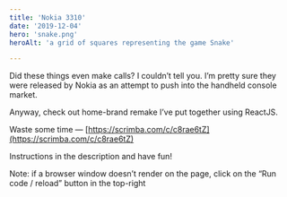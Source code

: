 ```yaml
---
title: 'Nokia 3310'
date: '2019-12-04'
hero: 'snake.png'
heroAlt: 'a grid of squares representing the game Snake'

---
```


Did these things even make calls? I couldn’t tell you. I’m pretty sure they were released by Nokia as an attempt to push into the handheld console market.

Anyway, check out home-brand remake I’ve put together using ReactJS.

Waste some time — [https://scrimba.com/c/c8rae6tZ](https://scrimba.com/c/c8rae6tZ)

Instructions in the description and have fun!

Note: if a browser window doesn’t render on the page, click on the “Run code / reload” button in the top-right